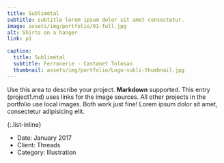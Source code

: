 ```yaml
---
title: Sublimétal
subtitle: subtitle lorem ipsum dolor sit amet consectetur.
image: assets/img/portfolio/01-full.jpg
alt: Shirts on a hanger
link: p1

caption:
  title: Sublimétal
  subtitle: Ferronerie - Castanet Tolosan
  thumbnail: assets/img/portfolio/Logo-subli-thumbnail.jpg
---
```

Use this area to describe your project. **Markdown** supported. This entry (project1.md) uses links for the image sources. All other projects in the portfolio use local images. Both work just fine! Lorem ipsum dolor sit amet, consectetur adipisicing elit. 

{:.list-inline}
- Date: January 2017
- Client: Threads
- Category: Illustration

